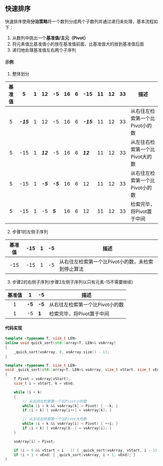 ## 快速排序
快速排序使用**分治策略**将一个数列分成两个子数列并通过递归来处理，基本流程如下：
1. 从数列中挑出一个**基准值/主元（Pivot）**
2. 将元素值比基准值小的放在基准值前面，比基准值大的放到基准值后面
3. 递归地处理基准值左右两个子序列

#### 示例
1. 整体划分

| 基准值 | 5 | 1 | 12 | -5 | 16 | 6 | -15 | 11 | 12 | 33 | 描述 |
| :---: | --- | --- | --- | --- | --- | --- | --- | --- | --- | --- | --- |
| 5 | ***-15*** | 1 | 12 | -5 | 16 | 6 | ***-15*** | 11 | 12 | 33 | 从右往左检索第一个比Pivot小的数 |
| 5 | -15 | 1 | ***12*** | -5 | 16 | 6 | ***12*** | 11 | 12 | 33 | 从左往右检索第一个比Pivot大的数 |
| 5 | -15 | 1 | ***-5*** | ***-5*** | 16 | 6 | 12 | 11 | 12 | 33 | 从右往左检索第一个比Pivot小的数 |
| 5 | -15 | 1 | -5 | ***5*** | 16 | 6 | 12 | 11 | 12 | 33 | 检索完毕，将Pivot置于中间 |

2. 步骤1的左侧子序列

| 基准值 | -15 | 1 | -5 | 描述 |
| :---: | --- | --- | --- | --- |
| -15 | -15 | 1 | -5 | 从右往左检索第一个比Pivot小的数，未检索到停止算法 |

3. 步骤2的右侧子序列(步骤2左侧子序列以只有元素-15不需要继续)

| 基准值 | 1 | -5 | 描述 |
| :---: | --- | --- | --- |
| 1 | **-5** | **-5** | 从右往左检索第一个比Pivot小的数 |
| 1 | -5 | **1** | 检索完毕，将Pivot置于中间 |

#### 代码实现
```C++
template <typename T, size_t LEN>
inline void quick_sort(std::array<T, LEN>& voArray)
{
	_quick_sort(voArray, 0, voArray.size() - 1);
}

template <typename T, size_t LEN>
void _quick_sort(std::array<T, LEN>& voArray, size_t vStart, size_t vEnd)
{
	T Pivot = voArray[vStart];
	size_t i = vStart, k = vEnd;

	while (i < k)
	{
		// 从右向左检索第一个比Pivot小的数
		while (i < k && voArray[k] > Pivot) { --k; }
		if (i < k) { voArray[i++] = voArray[k]; }

		// 从左往右检索第一个比Pivot大的数
		while (i < k && voArray[i] < Pivot) { ++i; }
		if (i < k) { voArray[k--] = voArray[i]; }
	}

	voArray[i] = Pivot;

	if (i > 0 && vStart < i - 1) { _quick_sort(voArray, vStart, i - 1); }
	if (i + 1 < vEnd) { _quick_sort(voArray, i + 1, vEnd); }
}
```
